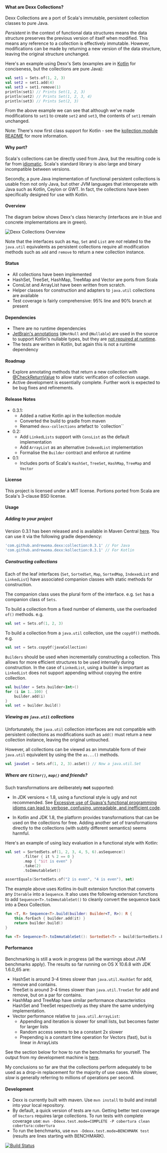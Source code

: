 #### What are Dexx Collections?

Dexx Collections are a port of Scala's immutable, persistent collection classes to pure Java.

_Persistent_ in the context of functional data structures means the data structure preserves the previous version of itself when modified. This means any reference to a collection is effectively immutable. However, modifications can be made by returning a new version of the data structure, leaving the original structure unchanged.

Here's an example using Dexx's Sets (examples are in [Kotlin](https://kotlinlang.org/) for conciseness, but the collections are pure Java):
```kotlin
val set1 = Sets.of(1, 2, 3)
val set2 = set1.add(4)
val set3 = set1.remove(1)
println(set1) // Prints Set(1, 2, 3)
println(set2) // Prints Set(1, 2, 3, 4)
println(set3) // Prints Set(2, 3)
```

From the above example we can see that although we've made modifications to `set1` to create `set2` and `set3`, the contents of `set1` remain unchanged.

Note: There's now first class support for Kotlin - see the [kollection module README](kollection/README.md) for more information.

#### Why port?

Scala's collections can be directly used from Java, but the resulting code is far from [idiomatic](http://stackoverflow.com/questions/6578615/how-to-use-scala-collection-immutable-list-in-a-java-code). Scala's standard library is also large and binary incompatible between versions.

Secondly, a pure Java implementation of functional persistent collections is usable from not only Java, but other JVM languages that interoperate with Java such as Kotlin, Ceylon or GWT. In fact, the collections have been specifically designed for use with Kotlin.

#### Overview

The diagram below shows Dexx's class hierarchy (interfaces are in blue and concrete implementations are in green).

![Dexx Collections Overview](/docs/dexxcollections.png "Dexx Collections Overview")

Note that the interfaces such as `Map`, `Set` and `List` are *not* related to the `java.util` equivalents as persistent collections require all modification methods such as `add` and `remove` to return a new collection instance.

#### Status
* All collections have been implemented
* HashSet, TreeSet, HashMap, TreeMap and Vector are ports from Scala
* ConsList and ArrayList have been written from scratch.
* Helper classes for construction and adapters to `java.util` collections are available
* Test coverage is fairly comprehensive: 95% line and 90% branch at present

#### Dependencies
* There are no runtime dependencies
* [JetBrain's annotations](https://www.jetbrains.com/idea/documentation/howto.html) (`@NotNull` and `@Nullable`) are used in the source to support Kotlin's nullable types, but they are [not required at runtime](http://stackoverflow.com/questions/3567413/why-doesnt-a-missing-annotation-cause-a-classnotfoundexception-at-runtime).
* The tests are written in Kotlin, but again this is not a runtime dependency

#### Roadmap
* Explore annotating methods that return a new collection with [@CheckReturnValue](https://code.google.com/p/error-prone/wiki/CheckReturnValue)
  to allow static verification of collection usage.
* Active development is essentially complete. Further work is expected to be bug fixes and refinements.

#### Release Notes
* 0.3.1:
  * Added a native Kotlin api in the kollection module
  * Converted the build to gradle from maven
  * Renamed `dexx-collections` artefact to `collection``
* 0.2:
  * Add `LinkedLists` support with `ConsList` as the default implementation
  * Add `ArrayList` as an alternative `IndexedList` implementation
  * Formalise the `Builder` contract and enforce at runtime
* 0.1:
  * Includes ports of Scala's `HashSet`, `TreeSet`, `HashMap`, `TreeMap` and `Vector`

#### License
This project is licensed under a MIT license. Portions ported from Scala are Scala's 3-clause BSD license.

#### Usage

##### Adding to your project
Version 0.3.1 has been released and is available in Maven Central [here](http://search.maven.org/#search%7Cga%7C1%7Cg%3A%22com.github.andrewoma.dexx%22). You can use it via the following gradle dependency:

```groovy
'com.github.andrewoma.dexx:collection:0.3.1' // For Java
'com.github.andrewoma.dexx:kollection:0.3.1' // For Kotlin
```

##### Constructing collections

Each of the leaf interfaces (`Set`, `SortedSet`, `Map`, `SortedMap`, `IndexedList` and `LinkedList`) have
associated companion classes with static methods for construction.

The companion class uses the plural form of the interface. e.g. `Set` has a companion class of `Sets`.

To build a collection from a fixed number of elements, use the overloaded `of()` methods. e.g.
```kotlin
val set = Sets.of(1, 2, 3)
```
To build a collection from a `java.util` collection, use the `copyOf()` methods. e.g.
```kotlin
val set = Sets.copyOf(javaCollection)
```
`Builders` should be used when incrementally constructing a collection. This allows for more efficient structures
to be used internally during construction. In the case of `LinkedList`, using a builder is important as `LinkedList` does not support appending without copying the entire collection.
```kotlin
val builder = Sets.builder<Int>()
for (i in 1..100) {
    builder.add(i)
}
val set = builder.build()
```
##### Viewing as `java.util` collections

Unfortunately, the `java.util` collection interfaces are not compatible with persistent collections as
modifications such as `add()` must return a new collection instance, leaving the original untouched.

However, all collections can be viewed as an immutable form of their `java.util` equivalent by using the
the `as...()` methods.
```kotlin
val javaSet = Sets.of(1, 2, 3).asSet() // Now a java.util.Set
```
##### Where are `filter()`, `map()` and friends?

Such transformations are deliberately <b>not</b> supported:

* In JDK versions < 1.8, using a functional style is ugly and not recommended.
  See [Excessive use of Guava's functional programming idioms can lead to verbose, confusing, unreadable, and inefficient code](http://code.google.com/p/guava-libraries/wiki/FunctionalExplained).

* In Kotlin and JDK 1.8, the platform provides transformations that can be used on the collections for free.
  Adding another set of transformations directly to the collections (with subtly different semantics) seems harmful.

Here's an example of using lazy evaluation in a functional style with Kotlin:

```kotlin
val set = SortedSets.of(1, 2, 3, 4, 5, 6).asSequence()
        .filter { it % 2 == 0 }
        .map { "$it is even" }
        .take(2)
        .toImmutableSet()

assertEquals(SortedSets.of("2 is even", "4 is even"), set)
```
The example above uses Kotlins in-built extension function that converts any `Iterable` into a `Sequence`.
It also uses the following extension functions to add `Sequence<T>.toImmutableSet()` to cleanly convert the sequence
back into a Dexx Collection.

```kotlin
fun <T, R> Sequence<T>.build(builder: Builder<T, R>): R {
    this.forEach { builder.add(it) }
    return builder.build()
}

fun <T> Sequence<T>.toImmutableSet(): SortedSet<T> = build(SortedSets.builder<T>())
```

#### Performance

Benchmarking is still a work in progress (all the warnings about JVM benchmarks apply). The results so far
running on OS X 10.6.8 with JDK 1.6.0_65 are:
* HashSet is around 3-4 times slower than `java.util.HashSet` for add, remove and contains.
* TreeSet is around 3-4 times slower than `java.util.TreeSet` for add and remove, but on a par for contains.
* HashMap and TreeMap have similar performance characteristics HashSet and TreeSet respectively as they share
  the same underlying implementation.
* Vector performance relative to `java.util.ArrayList`:
  * Appending and iteration is slower for small lists, but becomes faster for larger lists
  * Random access seems to be a constant 2x slower
  * Prepending is a constant time operation for Vectors (fast), but is linear in ArrayLists

See the section below for how to run the benchmarks for yourself. The output from my development machine
is [here](/docs/benchmarks.txt).

My conclusions so far are that the collections perform adequately to be used as a drop-in replacement
for the majority of use cases. While slower, _slow_ is generally referring to millions of operations per second.

#### Development
* Dexx is currently built with maven. Use `mvn install` to build and install into your local repository.
* By default, a quick version of tests are run. Getting better test coverage of `Vectors` requires large
  collections. To run tests with complete coverage use: `mvn -Ddexx.test.mode=COMPLETE -P cobertura clean cobertura:cobertura`
* To run the benchmarks, use `mvn -Ddexx.test.mode=BENCHMARK test` (results are lines starting with BENCHMARK).

[![Build Status](https://travis-ci.org/andrewoma/dexx.svg?branch=master)](https://travis-ci.org/andrewoma/dexx)